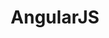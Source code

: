 ---
layout: angularjs
title: AngularJS
svg: angularjs
permalink: /angularjs/
date_updated: "September 20, 2022"
completion_time: 40 Hours
---